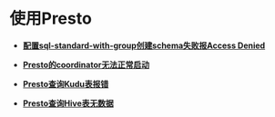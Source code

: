 # 使用Presto<a name="mrs_03_0253"></a>

-   **[配置sql-standard-with-group创建schema失败报Access Denied](配置sql-standard-with-group创建schema失败报Access-Denied.md)**  

-   **[Presto的coordinator无法正常启动](Presto的coordinator无法正常启动.md)**  

-   **[Presto查询Kudu表报错](Presto查询Kudu表报错.md)**  

-   **[Presto查询Hive表无数据](Presto查询Hive表无数据.md)**  


